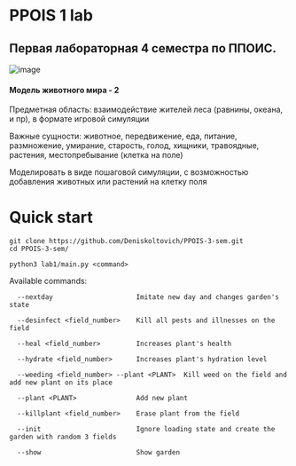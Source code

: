 # PPOIS 1 lab

## Первая лабораторная 4 семестра по ППОИС.

![image](https://user-images.githubusercontent.com/91974808/218490773-855b7f65-c9ed-46d1-973b-2fca9c544ff3.png)

#### Модель животного мира - 2

Предметная область: взаимодействие жителей леса (равнины, океана, и пр), в формате игровой симуляции

Важные сущности: животное, передвижение, еда, питание, размножение, умирание, старость, голод, хищники, травоядные,
растения, местопребывание (клетка на поле)

Моделировать в виде пошаговой симуляции, с возможностью добавления животных или растений на клетку поля


# Quick start
````
git clone https://github.com/Deniskoltovich/PPOIS-3-sem.git
cd PPOIS-3-sem/
````

````
python3 lab1/main.py <command>
````
Available commands:
```
  --nextday                     Imitate new day and changes garden's state
  
  --desinfect <field_number>    Kill all pests and illnesses on the field
  
  --heal <field_number>         Increases plant's health 
  
  --hydrate <field_number>      Increases plant's hydration level
  
  --weeding <field_number> --plant <PLANT>  Kill weed on the field and add new plant on its place
  
  --plant <PLANT>               Add new plant
  
  --killplant <field_number>    Erase plant from the field
  
  --init                        Ignore loading state and create the garden with random 3 fields
  
  --show                        Show garden

```
